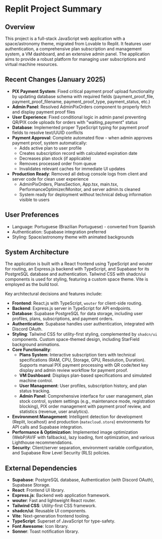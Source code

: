 # Replit Project Summary

## Overview
This project is a full-stack JavaScript web application with a space/astronomy theme, migrated from Lovable to Replit. It features user authentication, a comprehensive plan subscription and management system, a VM dashboard, and an extensive admin panel. The application aims to provide a robust platform for managing user subscriptions and virtual machine resources.

## Recent Changes (January 2025)
- **PIX Payment System**: Fixed critical payment proof upload functionality by updating database schema with required fields (payment_proof_file, payment_proof_filename, payment_proof_type, payment_status, etc.)
- **Admin Panel**: Resolved AdminPixOrders component to properly fetch and display payment proof files
- **User Experience**: Fixed conditional logic in admin panel preventing QR/PIX code uploads for orders with "waiting_payment" status
- **Database**: Implemented proper TypeScript typing for payment proof fields to resolve text/UUID conflicts
- **Payment Approval**: Complete automated flow - when admin approves payment proof, system automatically:
  - Adds active plan to user profile
  - Creates subscription record with calculated expiration date
  - Decreases plan stock (if applicable)
  - Removes processed order from queue
  - Invalidates relevant caches for immediate UI updates
- **Production Ready**: Removed all debug console logs from client and server code for clean user experience
  - AdminPixOrders, PlansSection, App.tsx, main.tsx, PerformanceOptimizer/Monitor, and server admin.ts cleaned
  - System ready for deployment without technical debug information visible to users

## User Preferences
- Language: Portuguese (Brazilian Portuguese) - converted from Spanish
- Authentication: Supabase integration preferred
- Styling: Space/astronomy theme with animated backgrounds

## System Architecture
The application is built with a React frontend using TypeScript and wouter for routing, an Express.js backend with TypeScript, and Supabase for its PostgreSQL database and authentication. Tailwind CSS with shadcn/ui components is used for styling, featuring a custom space theme. Vite is employed as the build tool.

Key architectural decisions and features include:
- **Frontend**: React.js with TypeScript, `wouter` for client-side routing.
- **Backend**: Express.js server in TypeScript for API endpoints.
- **Database**: Supabase PostgreSQL for data storage, including user profiles, plans, subscriptions, and payment orders.
- **Authentication**: Supabase handles user authentication, integrated with Discord OAuth.
- **Styling**: Tailwind CSS for utility-first styling, complemented by `shadcn/ui` components. Custom space-themed design, including StarField background animations.
- **Core Functionality**:
    - **Plans System**: Interactive subscription tiers with technical specifications (RAM, CPU, Storage, GPU, Resolution, Duration). Supports manual PIX payment processing with QR code/text key display and admin review workflow for payment proof.
    - **VM Dashboard**: Displays plan-based specifications and simulated machine control.
    - **User Management**: User profiles, subscription history, and plan status tracking.
    - **Admin Panel**: Comprehensive interface for user management, plan stock control, system settings (e.g., maintenance mode, registration blocking), PIX order management with payment proof review, and statistics (revenue, user analytics).
- **Environment Management**: Intelligent detection for development (Replit, localhost) and production (`matecloud.store`) environments for API calls and Supabase integration.
- **Performance & Optimization**: Implemented image optimization (WebP/AVIF with fallbacks), lazy loading, font optimization, and various Lighthouse recommendations.
- **Security**: Client/server separation, environment variable configuration, and Supabase Row Level Security (RLS) policies.

## External Dependencies
- **Supabase**: PostgreSQL database, Authentication (with Discord OAuth), Supabase Storage.
- **React**: Frontend UI library.
- **Express.js**: Backend web application framework.
- **wouter**: Fast and lightweight React router.
- **Tailwind CSS**: Utility-first CSS framework.
- **shadcn/ui**: Reusable UI components.
- **Vite**: Next-generation frontend tooling.
- **TypeScript**: Superset of JavaScript for type-safety.
- **Font Awesome**: Icon library.
- **Sonner**: Toast notification library.